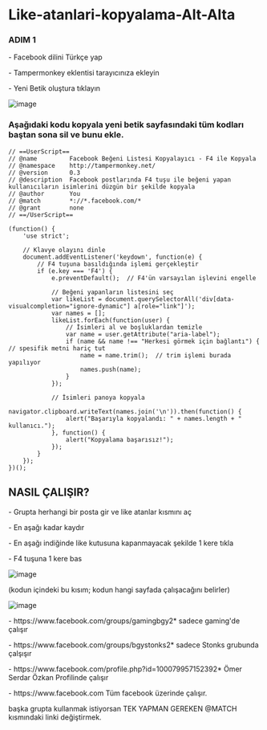 # Like-atanlari-kopyalama-Alt-Alta

### ADIM 1

<p>- Facebook dilini Türkçe yap</p>
<p>- Tampermonkey eklentisi tarayıcınıza ekleyin</p>
<p>- Yeni Betik oluştura tıklayın</p>

![image](https://github.com/DenizKod/ARK-ISTEGI-IPTAL-ETME/assets/168285638/7e1b2696-803e-447a-ae3f-f7844a44d28f)

### Aşağıdaki kodu kopyala yeni betik sayfasındaki tüm kodları baştan sona sil ve bunu ekle.
```
// ==UserScript==
// @name         Facebook Beğeni Listesi Kopyalayıcı - F4 ile Kopyala
// @namespace    http://tampermonkey.net/
// @version      0.3
// @description  Facebook postlarında F4 tuşu ile beğeni yapan kullanıcıların isimlerini düzgün bir şekilde kopyala
// @author       You
// @match        *://*.facebook.com/*
// @grant        none
// ==/UserScript==

(function() {
    'use strict';

    // Klavye olayını dinle
    document.addEventListener('keydown', function(e) {
        // F4 tuşuna basıldığında işlemi gerçekleştir
        if (e.key === 'F4') {
            e.preventDefault();  // F4'ün varsayılan işlevini engelle

            // Beğeni yapanların listesini seç
            var likeList = document.querySelectorAll('div[data-visualcompletion="ignore-dynamic"] a[role="link"]');
            var names = [];
            likeList.forEach(function(user) {
                // İsimleri al ve boşluklardan temizle
                var name = user.getAttribute("aria-label");
                if (name && name !== "Herkesi görmek için bağlantı") {  // spesifik metni hariç tut
                    name = name.trim();  // trim işlemi burada yapılıyor
                    names.push(name);
                }
            });

            // İsimleri panoya kopyala
            navigator.clipboard.writeText(names.join('\n')).then(function() {
                alert("Başarıyla kopyalandı: " + names.length + " kullanıcı.");
            }, function() {
                alert("Kopyalama başarısız!");
            });
        }
    });
})();
```
## NASIL ÇALIŞIR?

<p>- Grupta herhangi bir posta gir ve like atanlar kısmını aç</p>
<p>- En aşağı kadar kaydır</p>
<p>- En aşağı indiğinde like kutusuna kapanmayacak şekilde 1 kere tıkla</p>
<p>- F4 tuşuna 1 kere bas</p>

![image](https://github.com/DenizKod/Like-atanlari-kopyalama-1/assets/168285638/98702393-18e4-4093-8ae3-e339936bbde8)


(kodun içindeki bu kısım; kodun hangi sayfada çalışacağını belirler)</p>
![image](https://github.com/DenizKod/Like-atanlari-kopyalama-1/assets/168285638/e757b9c2-c263-40fb-9e74-3ac2c3d325f9)


<p>- https://www.facebook.com/groups/gamingbgy2* sadece gaming'de çalışır</p>
<p>- https://www.facebook.com/groups/bgystonks2* sadece Stonks grubunda çalşışır</p>
<p>- https://www.facebook.com/profile.php?id=100079957152392* Ömer Serdar Özkan Profilinde çalışır<p>
<p>- https://www.facebook.com Tüm facebook üzerinde çalışır.</p>

<p>başka grupta kullanmak istiyorsan TEK YAPMAN GEREKEN @MATCH kısmındaki linki değiştirmek.</p>
